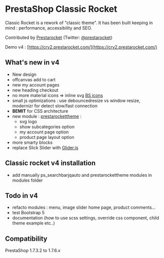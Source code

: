 
# PrestaShop Classic Rocket
Classic Rocket is a rework of "classic theme". It has been built keeping in  mind : performance, accessibility and SEO.

Contributed by [Prestarocket](//www.prestarocket.com/blog/) (Twitter: [@prestarocket](https://twitter.com/prestarocket))

Demo v4 : [https://crv2.prestarocket.com/](https://crv2.prestarocket.com/)

## What's new in v4
- New design
- offcanvas add to cart
- new my account pages
- new heading checkout
- no more material icons => inline svg [BS icons](https://icons.getbootstrap.com/)
- small js optimizations : use debouncedresize vs window resize, modernizr for detect slow/fast connection
- **BEMIT** for CSS architecture
- new module : [prestarockettheme](https://github.com/prestarocket-agence/prestarockettheme) :
    - svg logo
    - show subcategories option
    - my account page option
    - product page layout option
- more smarty blocks
- replace Slick Slider with [Glider.js](https://nickpiscitelli.github.io/Glider.js/)
## Classic rocket v4 installation
- add manually ps_searchbarjqauto and prestarockettheme modules in modules folder
## Todo in v4
- refacto modules : menu, image slider home page, product comments...
- test Bootstrap 5
- documentation (how to use scss settings, override css component, child theme example etc..)

## Compatibility
PrestaShop 1.7.3.2 to 1.7.6.x

